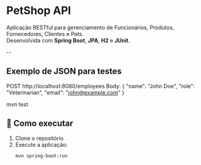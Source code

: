 # PetShop API

Aplicação RESTful para gerenciamento de Funcionários, Produtos, Fornecedores, Clientes e Pets.  
Desenvolvida com **Spring Boot**, **JPA**, **H2** e **JUnit**.

--

## Exemplo de JSON para testes 

POST http://localhost:8080/employees
Body: 
{
  "name": "John Doe",
  "role": "Veterinarian",
  "email": "john@example.com"
}

mvn test


## 🚀 Como executar

1. Clone o repositório  
2. Execute a aplicação:  
   ```bash
   mvn spring-boot:run
   
